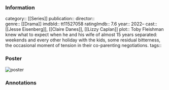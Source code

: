 ### Information
category:: [[Series]]
publication:: 
director::  
genre:: [[Drama]]
imdbId:: tt11527058
ratingImdb:: 7.6
year:: 2022–
cast:: [[Jesse Eisenberg]], [[Claire Danes]], [[Lizzy Caplan]]
plot:: Toby Fleishman knew what to expect when he and his wife of almost 15 years separated: weekends and every other holiday with the kids, some residual bitterness, the occasional moment of tension in their co-parenting negotiations.
tags::


### Poster
![poster](https://m.media-amazon.com/images/M/MV5BNmVkOTUyM2QtZjc4Mi00MjQzLTk1NGItMWJiMjQwZTcyNzI4XkEyXkFqcGdeQXVyMjkwOTAyMDU@._V1_SX300.jpg)


### Annotations
